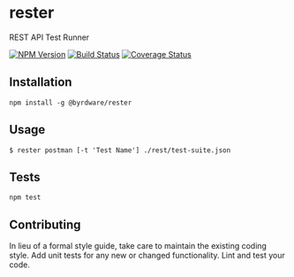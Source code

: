 # rester

REST API Test Runner

[![NPM Version](https://badge.fury.io/js/%40byrdware%2Frester.svg)](https://www.npmjs.com/package/@byrdware/rester)
[![Build Status](https://travis-ci.org/byrdware/rester.svg?branch=master)](https://travis-ci.org/byrdware/rester)
[![Coverage Status](https://coveralls.io/repos/github/byrdware/rester/badge.svg?branch=master)](https://coveralls.io/github/byrdware/rester?branch=master)

## Installation

  `npm install -g @byrdware/rester`

## Usage

    $ rester postman [-t 'Test Name'] ./rest/test-suite.json
  
## Tests

  `npm test`

## Contributing

In lieu of a formal style guide, take care to maintain the existing coding style. Add unit tests for any new or changed functionality. Lint and test your code.